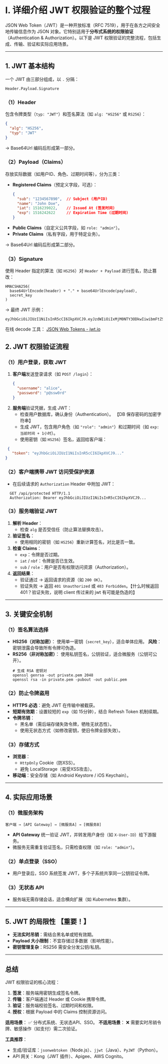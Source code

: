 
# I. 详细介绍 JWT 权限验证的整个过程

JSON Web Token（JWT）是一种开放标准（RFC 7519），用于在各方之间安全地传输信息作为 JSON 对象。它特别适用于**分布式系统的权限验证**（Authentication & Authorization）。以下是 JWT 权限验证的完整流程，包括生成、传输、验证和实际应用场景。

---

## **1. JWT 基本结构**
一个 JWT 由三部分组成，以 `.` 分隔：
```
Header.Payload.Signature
```
### **（1）Header**
包含令牌类型（`typ: "JWT"`）和签名算法（如 `alg: "HS256"` 或 `RS256`）：
```json
{
  "alg": "HS256",
  "typ": "JWT"
}
```
→ Base64Url 编码后形成第一部分。

### **（2）Payload（Claims）**
存放实际数据（如用户ID、角色、过期时间等），分为三类：
- **Registered Claims**（预定义字段，可选）：
  ```json
  {
    "sub": "1234567890",  // Subject (用户ID)
    "name": "John Doe",
    "iat": 1516239022,    // Issued At (签发时间)
    "exp": 1516242622     // Expiration Time (过期时间)
  }
  ```
- **Public Claims**（自定义公共字段，如 `role: "admin"`）。
- **Private Claims**（私有字段，用于特定业务）。

→ Base64Url 编码后形成第二部分。

### **（3）Signature**
使用 Header 指定的算法（如 `HS256`）对 `Header + Payload` 进行签名，防止篡改：
```
HMACSHA256(
  base64UrlEncode(header) + "." + base64UrlEncode(payload),
  secret_key
)
```
→ 最终 JWT 示例：
```
eyJhbGciOiJIUzI1NiIsInR5cCI6IkpXVCJ9.eyJzdWIiOiIxMjM0NTY3ODkwIiwibmFtZSI6IkpvaG4gRG9lIiwiaWF0IjoxNTE2MjM5MDIyfQ.SflKxwRJSMeKKF2QT4fwpMeJf36POk6yJV_adQssw5c
```

在线 decode 工具： [JSON Web Tokens - jwt.io](https://jwt.io/)

## **2. JWT 权限验证流程**
### **（1）用户登录，获取 JWT**
1. **客户端**发送登录请求（如 `POST /login`）：
   ```json
   {
     "username": "alice",
     "password": "p@ssw0rd"
   }
   ```
2. **服务端**验证凭据，生成 JWT：
   - 检查用户数据库，确认身份（Authentication）。 【DB 保存密码的加密字符串】
   - 生成 JWT，包含用户角色（如 `"role": "admin"`）和过期时间（如 `exp: 当前时间 + 1小时`）。
   - 使用密钥（如 `HS256`）签名，返回给客户端：
```json
 {
   "token": "eyJhbGciOiJIUzI1NiIsInR5cCI6IkpXVCJ9..."
}
```

### **（2）客户端携带 JWT 访问受保护资源**
- 在后续请求的 `Authorization` Header 中附加 JWT：

```http
  GET /api/protected HTTP/1.1
  Authorization: Bearer eyJhbGciOiJIUzI1NiIsInR5cCI6IkpXVCJ9...
```

### **（3）服务端验证 JWT**
1. **解析 Header**：
   - 检查 `alg` 是否受信任（防止算法替换攻击）。
2. **验证签名**：
   - 使用相同的密钥（如 `HS256`）重新计算签名，对比是否一致。
3. **检查 Claims**：
   - `exp`：令牌是否过期。
   - `iat` / `nbf`：令牌是否已生效。
   - `sub` / `role`：用户是否有权限访问资源（Authorization）。
4. **返回结果**：
   - 验证通过 → 返回请求的资源（如 `200 OK`）。
   - 验证失败 → 返回 `401 Unauthorized` 或 `403 Forbidden`。【什么时候返回 401？验证失败，说明 client 传过来的 jwt 有可能是伪造的】

---

## **3. 关键安全机制**
### **（1）签名算法选择**
- **HS256（对称加密）**：
  使用单一密钥（`secret_key`），适合单体应用。
  **风险**：密钥泄露会导致所有令牌可伪造。
- **RS256（非对称加密）**：
  使用私钥签名，公钥验证，适合微服务（公钥可公开）。
  ```openssl
  # 生成 RSA 密钥对
  openssl genrsa -out private.pem 2048
  openssl rsa -in private.pem -pubout -out public.pem
  ```

### **（2）防止令牌盗用**
- **HTTPS 必选**：避免 JWT 在传输中被截获。
- **短期有效期**：设置较短的 `exp`（如 15分钟），结合 Refresh Token 机制续期。
- **令牌吊销**：
  - 黑名单（需后端存储失效令牌，牺牲无状态性）。
  - 使用无状态方式（如修改密钥，使旧令牌全部失效）。

### **（3）存储方式**
- **浏览器**：
  - `HttpOnly` Cookie（防XSS）。
  - 避免 LocalStorage（易受XSS攻击）。
- **移动端**：安全存储（如 Android Keystore / iOS Keychain）。

---

## **4. 实际应用场景**
### **（1）微服务架构**
```plaintext
客户端 → [API Gateway] → [微服务A] → [微服务B]
```
- **API Gateway** 统一验证 JWT，并转发用户身份（如 `X-User-ID`）给下游服务。
- 微服务无需重复验证签名，只需检查权限（如 `role: "admin"`）。

### **（2）单点登录（SSO）**
- 用户登录后，SSO 系统签发 JWT，多个子系统共享同一公钥验证令牌。

### **（3）无状态 API**
- 服务端无需存储会话，适合横向扩展（如 Kubernetes 集群）。

---

## **5. JWT 的局限性** 【重要！】
- **无法实时吊销**：需结合黑名单或短有效期。
- **Payload 大小限制**：不宜存储过多数据（影响性能）。
- **密钥管理复杂**：RS256 需安全分发公钥/私钥。

---

## **总结**
JWT 权限验证的核心流程：
1. **签发**：服务端用密钥生成签名令牌。
2. **传输**：客户端通过 Header 或 Cookie 携带令牌。
3. **验证**：服务端校验签名、过期时间和权限。
4. **授权**：根据 Payload 中的 Claims 控制资源访问。

**适用场景**：
✅ 分布式系统、无状态API、SSO。
**不适用场景**：
❌ 需要实时吊销令牌、敏感操作（如支付）需二次验证。

**工具推荐**：
- 生成/验证库：`jsonwebtoken`（Node.js）、`jjwt`（Java）、`PyJWT`（Python）。
- API 网关：Kong（JWT 插件）、Apigee、AWS Cognito。
